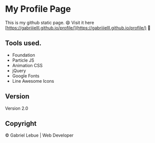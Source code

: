 # My Profile Page
This is my github static page. :smile: Visit it here [https://gabriiielll.github.io/profile/](https://gabriiielll.github.io/profile/) :rocket:

## Tools used.
- Foundation
- Particle JS
- Animation CSS
- jQuery
- Google Fonts
- Line Awesome Icons

## Version
Version 2.0

## Copyright
© Gabriel Lebue | Web Developer
